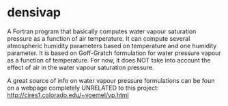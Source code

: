 # densivap
A Fortran program that basically computes water vapour saturation pressure as a function of air temperature.
It can compute several atmospheric humidity parameters based on temperature and one humidity parameter.
It is based on Goff-Gratch formulation for water pressure vapour as a function of temperature.
For now, it does NOT take into account the effect of air in the water vapour saturation pressure.

A great source of info on water vapour pressure formulations can be foun on a webpage completely UNRELATED to this project: http://cires1.colorado.edu/~voemel/vp.html

